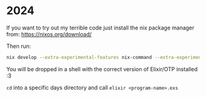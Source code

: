 # 2024

If you want to try out my terrible code just install the nix package manager from:
https://nixos.org/download/

Then run:
```bash
nix develop --extra-experimental-features nix-command --extra-experimental-features flakes
```

You will be dropped in a shell with the correct version of Elixir/OTP installed :3

`cd` into a specific days directory and call `elixir <program-name>.exs`